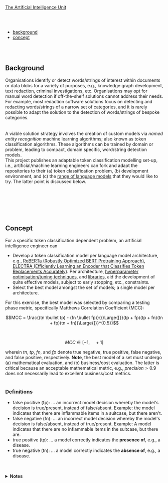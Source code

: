 

[The Artificial Intelligence Unit](https://github.com/theartificialintelligenceunit)


<br>
<br>

* [background](#background)
* [concept](#concept)

<br>
<br>



## Background

Organisations identify or detect words/strings of interest within documents or data blobs for a variety of purposes, e.g., knowledge graph development, text redaction, criminal investigations, etc.  Organisations may opt for manual word detection if off-the-shelf solutions cannot address their needs.  For example, most redaction software solutions focus on detecting and redacting words/strings of a narrow set of categories, and it is rarely possible to adapt the solution to the detection of words/strings of bespoke categories.
    <br><br>  
    A viable solution strategy involves the creation of custom models via <i>named entity recognition</i> machine learning algorithms; also known as token classification algorithms. These algorithms can be trained by domain or problem, leading to compact, domain specific, word/string detection models.  
    This project publishes an adaptable token classification modelling set-up, i.e., artificial/machine learning engineers can fork and adapt the repositories to their (a) token classification problem, (b) development environment, and (c) the <a href="https://github.com/membranes/text/blob/master/src/models/interface.py#L70">range of language models</a> that they would like to try.  The latter point is discussed below.
    <br><br><br><br>  
 

<br>
<br>

## Concept

For a specific token classification dependent problem, an artificial intelligence engineer can
<ul>
  <li>Develop a token classification model per language model architecture, e.g., <a href="https://arxiv.org/abs/1907.11692">RoBERTa (Robustly Optimized BERT Pretraining Approach)</a>, <a href="https://arxiv.org/abs/2003.10555">ELECTRA (Efficiently Learning an Encoder that Classifies Token Replacements Accurately)</a>.  Per architecture, <a href="https://wires.onlinelibrary.wiley.com/doi/epdf/10.1002/widm.1484">hyperparameter optimisation/tuning techniques</a>, and <a href="https://docs.ray.io/en/latest/tune/index.html">libraries</a>, aid the development of quite effective models, subject to early stopping, etc., constraints.</li>
  <li>Select the best model amongst the set of models; a single model per architecture.</li>
</ul>

For this exercise, the best model was selected by comparing a testing phase metric, specifically Matthews Correlation Coefficient (MCC):

$$MCC = \frac{(tn \bullet tp) - (fn \bullet fp)}{{\Large{[}}(tp + fp)(tp + fn)(tn + fp)(tn + fn){\Large{]}}^{0.5}}$$

<br>

$$MCC \in [-1, \quad +1]$$


wherein $tn$, $tp$, $fn$, and $fp$ denote true negative, true positive, false negative, and false positive, respectively.  <b>Note</b>, the best model of a set must undergo (a) mathematical evaluation, and (b) business/cost evaluation.  The latter is critical because an acceptable mathematical metric, e.g., $precision > 0.9$ does not necessarily lead to excellent business/cost metrics.<br><br>

### Definitions

* false positive (fp): ... an incorrect model decision whereby the model's decision is true/present, instead of false/absent.  Example: the model indicates that there are inflammable items in a suitcase, but there aren't.
* false negative (fn): ... an incorrect model decision whereby the model's decision is false/absent, instead of true/present.  Example: A model indicates that there are no inflammable items in the suitcase, but there are.
* true positive (tp): ... a model correctly indicates the **presence of**, e.g., a disease.
* true negative (tn): ... a model correctly indicates the **absence of**, e.g., a disease.


<br>
<br>


<details><summary><b>Notes</b></summary>
  <br>
  <ul><li><a href="https://d22j2jhm9iagpk.cloudfront.net/index.html">Token Classification</a></li></ul>
</details>


<br>
<br>

<br>
<br>

<br>
<br>

<br>
<br>

